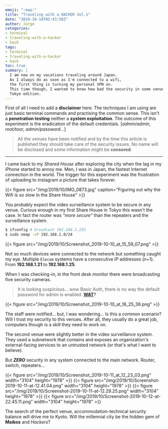 ```yaml
---
emoji: ":map:"
title: "Traveling with a HACKER Vol.1"
date: "2019-10-14T02:43:58Z"
author: Jorge
categories:
- terminal
- traveling-with-a-hacker
- hack 
tags:
- terminal
- traveling-with-a-hacker
- hack
toc: true
summary: |
  I am now on my vacations traveling around Japan.
  As I always do as soon as I'm connected to a wifi,
  the first thing is turning my personal VPN on.
  This time though, I wanted to know how bad the security in some venues are.
  Tokyo edition.
---
```



First of all I need to add a **disclaimer** here. The techniques I am using are just basic terminal commands and practising the common sense. This isn't a **penetration testing** neither a **system exploitation**. The outcome of this experiment is the eradication of the default credentials. [_admin_/_admin, root/toor, admin/password..._]

> All the venues have been notified and by the time this article is published they should take care of the security issues. No name will be disclosed and some information might be **censored**.

---

I came back to my _Shared House_ after exploring the city when the lag in my iPhone started to annoy me. Men, I was in Japan, the fastest Internet connection in the world. The trigger for this experiment was the frustration of uploading to instagram a picture that takes forever.

{{< figure src="/img/2019/10/IMG_0873.jpg" caption="Figuring out why the Wifi is so slow in the Share House" >}}

You probably expect the video surveillance system to be secure in any venue. Curious enough in my first Share House in Tokyo this wasn't the case. In fact the router was _"more secure"_ than the repeaters and the surveillance system.

```bash
$ ifconfig # broadcast 192.168.1.255
$ sudo nmap -sP 192.168.1.0/24
```

{{< figure src="/img/2019/10/Screenshot_2019-10-10_at_15_59_07.png" >}}

Not so much devices were connected to the network but something caught my eye. Multiple `Elecom` systems have a consecutive  IP addresses (n+1). From **192.168.1.21** to **192.168.1.25**.

When I was checking-in, in the front desk monitor there were broadcasting five security cameras.

> It is looking suspicious... wow Basic Auth, there is no way the default password for admin is enabled. **[WAT](https://www.destroyallsoftware.com/talks/wat)?**

{{< figure src="/img/2019/10/Screenshot_2019-10-10_at_18_25_36.png" >}}

The staff were notified... but, I was wondering... Is this a common scenario? Will I trust my security to this venues. After all, they usually do a great job, computers though is a skill they need to work on.

The second venue were slightly better in the video surveillance system. They used a subnetwork that contains and exposes an organization's external-facing services to an untrusted network (or that's what I want to believe).

But **_ZERO_** security in any system connected to the main network. Router, switch, repeaters...

{{< figure  src="/img/2019/10/Screenshot_2019-10-11_at_12_23_03.png" width="3104" height="1978" >}}
{{< figure  src="/img/2019/10/Screenshot-2019-10-11-at-12.41.04.png" width="3104" height="1978" >}}
{{< figure  src="/img/2019/10/Screenshot-2019-10-11-at-12.29.25.png" width="3104" height="1978" >}}
{{< figure  src="/img/2019/10/Screenshot-2019-10-12-at-22.45.11.png" width="3104" height="1978" >}}

The search of the perfect venue, accommodation-technical security balance will drive me to Kyoto. Will the millennial city be the hidden gem of **Maikos** and _Hackers_?

